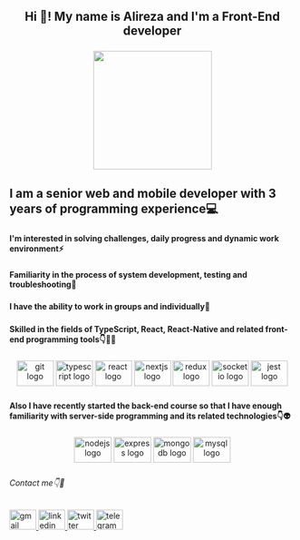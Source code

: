 <h2 align="center">Hi 👋! My name is Alireza and I'm a Front-End developer</h2>

###

<div align="center">
  <img height="209" src="https://github.com/hajalizaa/hajalizaa/blob/main/coding.gif"  />
</div>

###

<h2 align="left">I am a senior web and mobile developer with 3 years of programming experience💻️</h2>

###

<h4 align="left">I'm interested in solving challenges, daily progress and dynamic work environment⚡️</h4>

###

<h4 align="left">Familiarity in the process of system development, testing and troubleshooting👾</h4>

###

<h4 align="left">I have the ability to work in groups and individually💪</h4>

###

<h4 align="left">Skilled in the fields of TypeScript, React, React-Native and related front-end programming tools👇️👨‍💻</h4>

###

<div align="center">
  <img src="https://cdn.jsdelivr.net/gh/devicons/devicon/icons/git/git-plain-wordmark.svg" height="45" width="65" alt="git logo"  />
  <img src="https://cdn.jsdelivr.net/gh/devicons/devicon/icons/typescript/typescript-plain.svg" height="45" width="65" alt="typescript logo"  />
  <img src="https://cdn.jsdelivr.net/gh/devicons/devicon/icons/react/react-original-wordmark.svg" height="45" width="65" alt="react logo"  />
  <img src="https://cdn.jsdelivr.net/gh/devicons/devicon/icons/nextjs/nextjs-original-wordmark.svg" height="45" width="65" alt="nextjs logo"  />
  <img src="https://cdn.jsdelivr.net/gh/devicons/devicon/icons/redux/redux-original.svg" height="45" width="65" alt="redux logo"  />
  <img src="https://cdn.jsdelivr.net/gh/devicons/devicon/icons/socketio/socketio-original.svg" height="45" width="65" alt="socketio logo"  />
  <img src="https://cdn.jsdelivr.net/gh/devicons/devicon/icons/jest/jest-plain.svg" height="45" width="65" alt="jest logo"  />
</div>

###

<h4 align="left">Also I have recently started the back-end course so that I have enough familiarity with server-side programming and its related technologies👇️👽️</h4>

###

<div align="center">
  <img src="https://cdn.jsdelivr.net/gh/devicons/devicon/icons/nodejs/nodejs-original.svg" height="45" width="66" alt="nodejs logo"  />
  <img src="https://cdn.jsdelivr.net/gh/devicons/devicon/icons/express/express-original.svg" height="45" width="66" alt="express logo"  />
  <img src="https://cdn.jsdelivr.net/gh/devicons/devicon/icons/mongodb/mongodb-original.svg" height="45" width="66" alt="mongodb logo"  />
  <img src="https://cdn.jsdelivr.net/gh/devicons/devicon/icons/mysql/mysql-original.svg" height="45" width="66" alt="mysql logo"  />
</div>

###

<h6 align="left">Contact me👇️📲</h6>

###

<div align="left">
  <a href="ihajalizaa.dev@gmail.com" target="_blank">
    <img src="https://raw.githubusercontent.com/maurodesouza/profile-readme-generator/master/src/assets/icons/social/gmail/default.svg" width="47" height="35" alt="gmail logo"  />
  </a>
  <a href="https://www.linkedin.com/in/hajalizaa/" target="_blank">
    <img src="https://raw.githubusercontent.com/maurodesouza/profile-readme-generator/master/src/assets/icons/social/linkedin/default.svg" width="47" height="35" alt="linkedin logo"  />
  </a>
  <a href="https://twitter.com/hajalizaa" target="_blank">
    <img src="https://raw.githubusercontent.com/maurodesouza/profile-readme-generator/master/src/assets/icons/social/twitter/default.svg" width="47" height="35" alt="twitter logo"  />
  </a>
  <a href="https://t.me/hajalizaa" target="_blank">
    <img src="https://raw.githubusercontent.com/maurodesouza/profile-readme-generator/master/src/assets/icons/social/telegram/default.svg" width="47" height="35" alt="telegram logo"  />
  </a>
</div>

###
